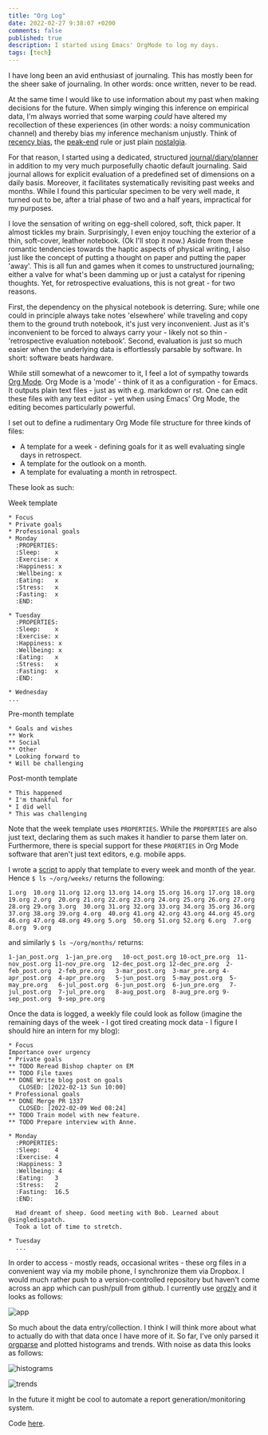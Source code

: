 ```yaml
---
title: "Org Log"
date: 2022-02-27 9:38:07 +0200
comments: false
published: true
description: I started using Emacs' OrgMode to log my days.
tags: [tech]
---
```


I have long been an avid enthusiast of journaling. This has mostly been for the sheer sake of journaling. In other words: once written, never to be read.

At the same time I would like to use information about my past when making decisions for the future. When simply winging this inference on empirical data, I'm always worried that some warping _could_ have altered my recollection of these experiences (in other words: a noisy communication channel) and thereby bias my inference mechanism unjustly. Think of [recency bias](https://en.wikipedia.org/wiki/Recency_bias), the [peak-end](https://en.wikipedia.org/wiki/Peak%E2%80%93end_rule) rule or just plain [nostalgia](https://music.youtube.com/playlist?list=OLAK5uy_k-5GOx1dFi1kfnB2LMuCk_7a_r5Ow5us8).

For that reason, I started using a dedicated, structured [journal/diary/planner](https://einguterplan.de/agoodplan) in addition to my very much purposefully chaotic default journaling. Said journal allows for explicit evaluation of a predefined set of dimensions on a daily basis. Moreover, it facilitates systematically revisiting past weeks and months. While I found this particular specimen to be very well made, it turned out to be, after a trial phase of two and a half years, impractical for my purposes.

I love the sensation of writing on egg-shell colored, soft, thick paper. It almost tickles my brain. Surprisingly, I even enjoy touching the exterior of a thin, soft-cover, leather notebook. (Ok I'll stop it now.)  Aside from these romantic tendencies towards the haptic aspects of physical writing, I also just like the concept of putting a thought on paper and putting the paper 'away'. This is all fun and games when it comes to unstructured journaling; either a valve for what's been damming up or just a catalyst for ripening thoughts. Yet, for retrospective evaluations, this is not great - for two reasons.

First, the dependency on the physical notebook is deterring. Sure; while one could in principle always take notes 'elsewhere' while traveling and copy them to the ground truth notebook, it's just very inconvenient. Just as it's inconvenient to be forced to always carry your - likely not so thin - 'retrospective evaluation notebook'. Second, evaluation is just so much easier when the underlying data is effortlessly parsable by software. In short: software beats hardware.

While still somewhat of a newcomer to it, I feel a lot of sympathy towards [Org Mode](https://orgmode.org/). Org Mode is a 'mode' - think of it as a configuration - for Emacs. It outputs plain text files - just as with e.g. markdown or rst. One can edit these files with any text editor - yet when using Emacs' Org Mode, the editing becomes particularly powerful.

I set out to define a rudimentary Org Mode file structure for three kinds of files:
* A template for a week - defining goals for it as well evaluating single days in retrospect.
* A template for the outlook on a month.
* A template for evaluating a month in retrospect.

These look as such:

Week template

```
* Focus
* Private goals
* Professional goals
* Monday
  :PROPERTIES:
  :Sleep:    x
  :Exercise: x
  :Happiness: x
  :Wellbeing: x
  :Eating:   x
  :Stress:   x
  :Fasting:  x
  :END:

* Tuesday
  :PROPERTIES:
  :Sleep:    x
  :Exercise: x
  :Happiness: x
  :Wellbeing: x
  :Eating:   x
  :Stress:   x
  :Fasting:  x
  :END:

* Wednesday
...
```

Pre-month template
```
* Goals and wishes
** Work
** Social
** Other
* Looking forward to
* Will be challenging
```

Post-month template
```
* This happened
* I'm thankful for
* I did well
* This was challenging
```

Note that the week template uses `PROPERTIES`. While the `PROPERTIES` are also just text, declaring them as such makes it handier to parse them later on. Furthermore, there is special support for these `PROERTIES` in Org Mode software that aren't just text editors, e.g. mobile apps.

I wrote a [script](https://github.com/kklein/org-journal/blob/main/setup.py) to apply that template to every week and month of the year. Hence `$ ls ~/org/weeks/` returns the following:

```
1.org  10.org 11.org 12.org 13.org 14.org 15.org 16.org 17.org 18.org 19.org 2.org  20.org 21.org 22.org 23.org 24.org 25.org 26.org 27.org 28.org 29.org 3.org  30.org 31.org 32.org 33.org 34.org 35.org 36.org 37.org 38.org 39.org 4.org  40.org 41.org 42.org 43.org 44.org 45.org 46.org 47.org 48.org 49.org 5.org  50.org 51.org 52.org 6.org  7.org  8.org  9.org
```

and similarly `$ ls ~/org/months/` returns:

```
1-jan_post.org  1-jan_pre.org   10-oct_post.org 10-oct_pre.org  11-nov_post.org 11-nov_pre.org  12-dec_post.org 12-dec_pre.org  2-feb_post.org  2-feb_pre.org   3-mar_post.org  3-mar_pre.org 4-apr_post.org  4-apr_pre.org   5-jun_post.org  5-may_post.org  5-may_pre.org   6-jul_post.org  6-jun_post.org  6-jun_pre.org   7-jul_post.org  7-jul_pre.org   8-aug_post.org  8-aug_pre.org 9-sep_post.org  9-sep_pre.org
```

Once the data is logged, a weekly file could look as follow (imagine the remaining days of the
week - I got tired creating mock data - I figure I should hire an intern for my blog):

```
* Focus
Importance over urgency
* Private goals
** TODO Reread Bishop chapter on EM
** TODO File taxes
** DONE Write blog post on goals
   CLOSED: [2022-02-13 Sun 10:00]
* Professional goals
** DONE Merge PR 1337
   CLOSED: [2022-02-09 Wed 08:24]
** TODO Train model with new feature.
** TODO Prepare interview with Anne.

* Monday
  :PROPERTIES:
  :Sleep:    4
  :Exercise: 4
  :Happiness: 3
  :Wellbeing: 4
  :Eating:   3
  :Stress:   2
  :Fasting:  16.5
  :END:

  Had dreamt of sheep. Good meeting with Bob. Learned about @singledispatch.
  Took a lot of time to stretch.

* Tuesday
  ...
```

In order to access - mostly reads, occasional writes - these org files in a convenient way via my mobile phone, I synchronize them via Dropbox. I would much rather push to a version-controlled repository but haven't come across an app which can push/pull from github. I currently use [orgzly](http://www.orgzly.com/) and it looks as follows:

![app](/imgs/org-log/app.jpeg) 

So much about the data entry/collection. I think I will think more about what to actually do with that data once I have more of it. So far, I've only parsed it [orgparse](https://github.com/karlicoss/orgparse) and plotted histograms and trends. With noise as data this looks as follows:

![histograms](/imgs/org-log/histograms.png)

![trends](/imgs/org-log/trends.png)

In the future it might be cool to automate a report generation/monitoring system.

Code [here](https://github.com/kklein/org-journal).

